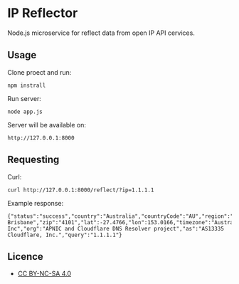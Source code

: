 # IP Reflector

Node.js microservice for reflect data from open IP API cervices.

## Usage

Clone proect and run:
```
npm instrall
```

Run server:
```
node app.js
```

Server will be available on:
```
http://127.0.0.1:8000
```

## Requesting

Curl:
```
curl http://127.0.0.1:8000/reflect/?ip=1.1.1.1 
```

Example response:
```
{"status":"success","country":"Australia","countryCode":"AU","region":"QLD","regionName":"Queensland","city":"South Brisbane","zip":"4101","lat":-27.4766,"lon":153.0166,"timezone":"Australia/Brisbane","isp":"Cloudflare, Inc","org":"APNIC and Cloudflare DNS Resolver project","as":"AS13335 Cloudflare, Inc.","query":"1.1.1.1"}
```

## Licence
* [CC BY-NC-SA 4.0](https://creativecommons.org/licenses/by-nc-sa/4.0/legalcode.txt)
